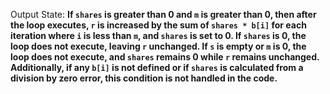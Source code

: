 Output State: **If `shares` is greater than 0 and `m` is greater than 0, then after the loop executes, `r` is increased by the sum of `shares * b[i]` for each iteration where `i` is less than `m`, and `shares` is set to 0. If `shares` is 0, the loop does not execute, leaving `r` unchanged. If `s` is empty or `m` is 0, the loop does not execute, and `shares` remains 0 while `r` remains unchanged. Additionally, if any `b[i]` is not defined or if `shares` is calculated from a division by zero error, this condition is not handled in the code.**